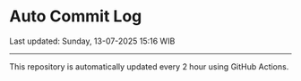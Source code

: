 # Auto Commit Log

Last updated: Sunday, 13-07-2025 15:16 WIB

---

This repository is automatically updated every 2 hour using GitHub Actions.
